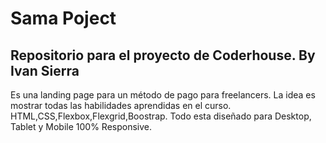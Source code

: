 # Sama Poject
## Repositorio para el proyecto de Coderhouse. By Ivan Sierra

Es una landing page para un método de pago para freelancers. La idea es mostrar todas las habilidades aprendidas en el curso.
HTML,CSS,Flexbox,Flexgrid,Boostrap. Todo esta diseñado para Desktop, Tablet y Mobile 100% Responsive.


